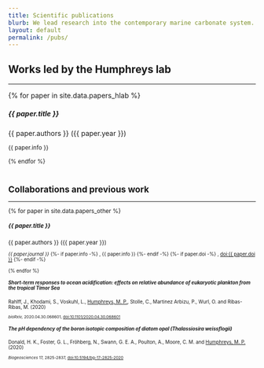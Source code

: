 ```yaml
---
title: Scientific publications
blurb: We lead research into the contemporary marine carbonate system.  We also contribute to a range of related studies, including ocean acidification impacts, palaeoceanographic proxy testing, and sensor development.
layout: default
permalink: /pubs/
---
```


<h2>Works led by the Humphreys lab</h2>
<hr />

<div class='container'>
  {% for paper in site.data.papers_hlab %}
    <div class='col-12 mb-3'>
      <div class='card border-0 shadow'>
        <div class="card-body">
          <h5 class="card-title">
            {{ paper.title }}
          </h5>
          <p class="card-text">
            {{ paper.authors }} ({{ paper.year }})
          </p>
          <p class="card-text"><small class="text-muted">
            {{ paper.info }}
          </p>
        </div>
      </div>
    </div>
  {% endfor %}
</div>

<br />

<h2>Collaborations and previous work</h2>
<hr />

<div class='container'>
  {% for paper in site.data.papers_other %}
    <div class='col-12 mb-3'>
      <div class='card border-0 shadow'>
        <div class="card-body">
          <h5 class="card-title">
            {{ paper.title }}
          </h5>
          <p class="card-text">
            {{ paper.authors }} ({{ paper.year }})
          </p>
          <p class="card-text"><small class="text-muted">
            <i>{{ paper.journal }}</i>
            {%- if paper.info -%}
            , {{ paper.info }}
            {%- endif -%}
            {%- if paper.doi -%}
            , <a href="https://doi.org/{{ paper.doi }}">doi:{{ paper.doi }}</a>
            {%- endif -%}
          </p>
        </div>
      </div>
    </div>
  {% endfor %}
</div>

<div class='container'>
    <div class='col-12 mb-3'>
      <div class='card border-0 shadow'>
        <div class="card-body">
          <h5 class="card-title">
            Short-term responses to ocean acidification: effects on relative abundance of eukaryotic plankton from the tropical Timor Sea
          </h5>
          <p class="card-text">
            Rahlff, J., Khodami, S., Voskuhl, L., <u>Humphreys, M. P.</u>, Stolle, C., Martinez Arbizu, P., Wurl, O. and Ribas-Ribas, M. (2020)
          </p>
          <p class="card-text"><small class="text-muted">
            <i>bioRxiv,</i> 2020.04.30.068601, <a href='https://doi.org/10.1101/2020.04.30.068601'>doi:10.1101/2020.04.30.068601</a></small>
          </p>
        </div>
      </div>
    </div>
    <div class='col-12 mb-3'>
      <div class='card border-0 shadow'>
        <div class="card-body">
          <h5 class="card-title">
            The pH dependency of the boron isotopic composition of diatom opal (<i>Thalassiosira weissflogii</i>)
          </h5>
          <p class="card-text">
            Donald, H. K., Foster, G. L., Fröhberg, N., Swann, G. E. A., Poulton, A., Moore, C. M. and <u>Humphreys, M. P.</u> (2020)
          </p>
          <p class="card-text"><small class="text-muted">
            <i>Biogeosciences</i> 17, 2825-2837, <a href='https://doi.org/10.5194/bg-17-2825-2020'>doi:10.5194/bg-17-2825-2020</a></small>
          </p>
        </div>
      </div>
    </div>
  </div>
</div>
